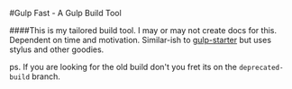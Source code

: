 #Gulp Fast - A Gulp Build Tool

####This is my tailored build tool.
I may or may not create docs for this. Dependent on time and motivation. Similar-ish to [gulp-starter](https://github.com/vigetlabs/gulp-starter) but uses stylus and other goodies.

ps. If you are looking for the old build don't you fret its on the `deprecated-build` branch.
